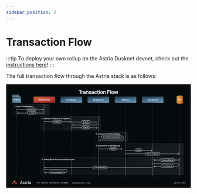 ```yaml
---
sidebar_position: 2
---
```


# Transaction Flow

:::tip
To deploy your own rollup on the Astria Dusknet devnet, check out the
[instructions here](/docs/dusknet/overview/)!
:::

The full transaction flow through the Astria stack is as follows:

![Astria Transaction Flow](../assets/transaction-flow.png)
